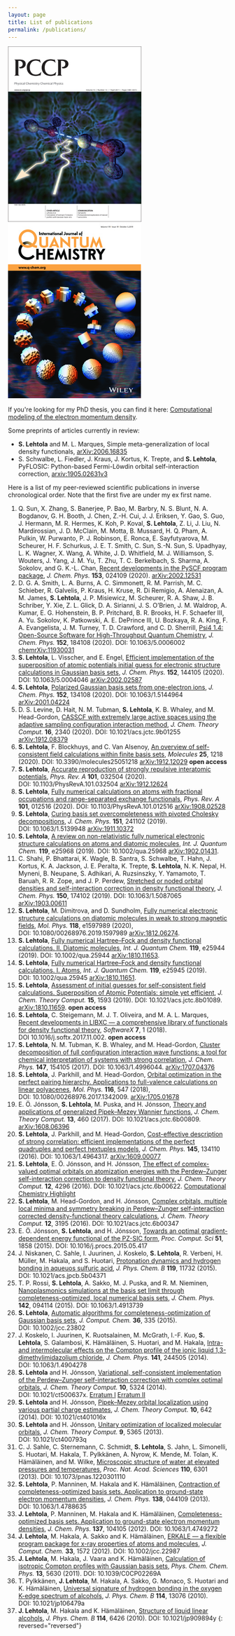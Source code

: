 ```yaml
---
layout: page
title: List of publications
permalink: /publications/
---
```


![](/images/PCCP_cover.jpg) ![](/images/ijqc_cover.jpg)

If you're looking for my PhD thesis, you can find it here:
[Computational modeling of the electron momentum density](http://urn.fi/URN:ISBN:978-952-10-8091-3).

Some preprints of articles currently in review:

* **S. Lehtola** and M. L. Marques, Simple meta-generalization of local density functionals, [arXiv:2006.16835](http://arxiv.org/abs/2006.16835)
* S. Schwalbe, L. Fiedler, J. Kraus, J. Kortus, K. Trepte, and **S. Lehtola**, PyFLOSIC: Python-based Fermi-Löwdin orbital self-interaction correction, [arxiv:1905.02631v3](http://arxiv.org/abs/1905.02631v3)
   
Here is a list of my peer-reviewed scientific publications in inverse chronological order. Note that the first five are under my ex first name.

1. Q. Sun, X. Zhang, S. Banerjee, P. Bao, M. Barbry, N. S. Blunt, N. A. Bogdanov, G. H. Booth, J. Chen, Z.-H. Cui, J. J. Eriksen, Y. Gao, S. Guo, J. Hermann, M. R. Hermes, K. Koh, P. Koval, **S. Lehtola**, Z. Li, J. Liu, N. Mardirossian, J. D. McClain, M. Motta, B. Mussard, H. Q. Pham, A. Pulkin, W. Purwanto, P. J. Robinson, E. Ronca, E. Sayfutyarova, M. Scheurer, H. F. Schurkus, J. E. T. Smith, C. Sun, S.-N. Sun, S. Upadhyay, L. K. Wagner, X. Wang, A. White, J. D. Whitfield, M. J. Williamson, S. Wouters, J. Yang, J. M. Yu, T. Zhu, T. C. Berkelbach, S. Sharma, A. Sokolov, and G. K.-L. Chan, [Recent developments in the PySCF program package](http://doi.org/10.1063/5.0006074), *J. Chem. Phys.* **153**, 024109 (2020). [arXiv:2002.12531](http://arxiv.org/abs/2002.12531)
1. D. G. A. Smith, L. A. Burns, A. C. Simmonett, R. M. Parrish, M. C. Schieber, R. Galvelis, P. Kraus, H. Kruse, R. Di Remigio, A. Alenaizan, A. M. James, **S. Lehtola**, J. P. Misiewicz, M. Scheurer, R. A. Shaw, J. B. Schriber, Y. Xie, Z. L. Glick, D. A. Sirianni, J. S. O’Brien, J. M. Waldrop, A. Kumar, E. G. Hohenstein, B. P. Pritchard, B. R. Brooks, H. F. Schaefer III, A. Yu. Sokolov, K. Patkowski, A. E. DePrince III, U. Bozkaya, R. A. King, F. A. Evangelista, J. M. Turney, T. D. Crawford, and C. D. Sherrill, [Psi4 1.4: Open-Source Software for High-Throughput Quantum Chemistry](http://doi.org/10.1063/5.0006002), *J. Chem. Phys.* **152**, 184108 (2020). DOI:&nbsp;10.1063/5.0006002 [chemrXiv:11930031](http://doi.org/10.26434/chemrxiv.11930031.v1)
1. **S. Lehtola**, L. Visscher, and E. Engel, [Efficient implementation of the superposition of atomic potentials initial guess for electronic structure calculations in Gaussian basis sets](http://doi.org/10.1063/5.0004046), *J. Chem. Phys.* **152**, 144105 (2020). DOI:&nbsp;10.1063/5.0004046 [arXiv:2002.02587](http://arxiv.org/abs/2002.02587)
1. **S. Lehtola**, [Polarized Gaussian basis sets from one-electron ions](http://doi.org/10.1063/1.5144964), *J. Chem. Phys.* **152**, 134108 (2020). DOI:&nbsp;10.1063/1.5144964 [arXiv:2001.04224](http://arxiv.org/abs/2001.04224)
1. D. S. Levine, D. Hait, N. M. Tubman, **S. Lehtola**, K. B. Whaley, and M. Head-Gordon, [CASSCF with extremely large active spaces using the adaptive sampling configuration interaction method](http://doi.org/10.1021/acs.jctc.9b01255), *J. Chem. Theory Comput.* **16**, 2340 (2020). DOI:&nbsp;10.1021/acs.jctc.9b01255 [arXiv:1912.08379](http://arxiv.org/abs/1912.08379)
1. **S. Lehtola**, F. Blockhuys, and C. Van Alsenoy, [An overview of self-consistent field calculations within finite basis sets](http://doi.org/10.3390/molecules25051218), *Molecules* **25**, 1218 (2020). DOI:&nbsp;10.3390/molecules25051218 [arXiv:1912.12029](http://arxiv.org/abs/1912.12029)  **open access**
1. **S. Lehtola**, [Accurate reproduction of strongly repulsive interatomic potentials](http://doi.org/10.1103/PhysRevA.101.032504), *Phys. Rev. A* **101**, 032504 (2020). DOI:&nbsp;10.1103/PhysRevA.101.032504 [arXiv:1912.12624](http://arxiv.org/abs/1912.12624)
1. **S. Lehtola**, [Fully numerical calculations on atoms with fractional occupations and range-separated exchange functionals](http://doi.org/10.1103/PhysRevA.101.012516), *Phys. Rev. A* **101**, 012516 (2020). DOI:&nbsp;10.1103/PhysRevA.101.012516 [arXiv:1908.02528](http://arxiv.org/abs/1908.02528)
1. **S. Lehtola**, [Curing basis set overcompleteness with pivoted Cholesky decompositions](http://doi.org/10.1063/1.5139948), *J. Chem. Phys.* **151**, 241102 (2019). DOI:&nbsp;10.1063/1.5139948 [arXiv:1911.10372](http://arxiv.org/abs/1911.10372)
1. **S. Lehtola**, [A review on non-relativistic fully numerical electronic structure calculations on atoms and diatomic molecules](http://doi.org/10.1002/qua.25968), *Int. J. Quantum Chem.* **119**, e25968 (2019).  DOI:&nbsp;10.1002/qua.25968 [arXiv:1902.01431](http://arxiv.org/abs/1902.01431).
1. C. Shahi, P. Bhattarai, K. Wagle, B. Santra, S. Schwalbe, T. Hahn, J. Kortus, K. A. Jackson, J. E. Peralta, K. Trepte, **S. Lehtola**, N. K. Nepal, H. Myneni, B. Neupane, S. Adhikari, A. Ruzsinszky, Y. Yamamoto, T. Baruah, R. R. Zope, and J. P. Perdew, [Stretched or noded orbital densities and self-interaction correction in density functional theory](http://doi.org/10.1063/1.5087065), *J. Chem. Phys.*  **150**, 174102 (2019). DOI:&nbsp;10.1063/1.5087065 [arXiv:1903.00611](http://arxiv.org/abs/1903.00611)
1. **S. Lehtola**, M. Dimitrova, and D. Sundholm, [Fully numerical electronic structure calculations on diatomic molecules in weak to strong magnetic fields](http://doi.org/10.1080/00268976.2019.1597989), *Mol. Phys.* **118**, e1597989 (2020), DOI:&nbsp;10.1080/00268976.2019.1597989 [arXiv:1812.06274](http://arxiv.org/abs/1812.06274).
1. **S. Lehtola**, [Fully numerical Hartree&ndash;Fock and density functional calculations. II. Diatomic molecules](http://doi.org/10.1002/qua.25944), *Int. J. Quantum Chem.* **119**, e25944 (2019). DOI:&nbsp;10.1002/qua.25944 [arXiv:1810.11653](http://arxiv.org/abs/1810.11653).
1. **S. Lehtola**, [Fully numerical Hartree&ndash;Fock and density functional calculations. I. Atoms](http://doi.org/10.1002/qua.25945), *Int. J. Quantum Chem.* **119**, e25945 (2019). DOI:&nbsp;10.1002/qua.25945 [arXiv:1810.11651](http://arxiv.org/abs/1810.11651).
1. **S. Lehtola**, [Assessment of initial guesses for self-consistent field calculations. Superposition of Atomic Potentials: simple yet efficient](http://doi.org/10.1021/acs.jctc.8b01089), *J. Chem. Theory Comput.* **15**, 1593 (2019). DOI:&nbsp;10.1021/acs.jctc.8b01089. [arXiv:1810.11659](http://arxiv.org/abs/1810.11659). **open access**
1. **S. Lehtola**, C. Steigemann, M. J. T. Oliveira, and M. A. L. Marques, [Recent developments in LIBXC &mdash; a comprehensive library of functionals for density functional theory](http://doi.org/10.1016/j.softx.2017.11.002), *SoftwareX* **7**, 1 (2018). DOI&nbsp;10.1016/j.softx.2017.11.002. **open access**
1. **S. Lehtola**, N. M. Tubman, K. B. Whaley, and M. Head-Gordon, [Cluster decomposition of full configuration interaction wave functions: a tool for chemical interpretation of systems with strong correlation](http://doi.org/10.1063/1.4996044), *J. Chem. Phys.* **147**, 154105 (2017). DOI:&nbsp;10.1063/1.4996044. [arXiv:1707.04376](http://arxiv.org/abs/1707.04376)
1. **S. Lehtola**, J. Parkhill, and M. Head-Gordon, [Orbital optimization in the perfect pairing hierarchy. Applications to full-valence calculations on linear polyacenes](http://doi.org/10.1080/00268976.2017.1342009), *Mol. Phys.* **116**, 547 (2018), DOI:&nbsp;10.1080/00268976.2017.1342009. [arXiv:1705.01678](http://arxiv.org/abs/1705.01678)
1. E. &Ouml;. J&oacute;nsson, **S. Lehtola**, M. Puska, and H. J&oacute;nsson, [Theory and applications of generalized Pipek&ndash;Mezey Wannier functions](http://doi.org/10.1021/acs.jctc.6b00809 ), *J. Chem. Theory Comput.* **13**, 460 (2017). DOI:&nbsp;10.1021/acs.jctc.6b00809. [arXiv:1608.06396](http://arxiv.org/abs/1608.06396)
1. **S. Lehtola**, J. Parkhill, and M. Head-Gordon, [Cost-effective description of strong correlation: efficient implementations of the perfect quadruples and perfect hextuples models](http://doi.org/10.1063/1.4964317), *J. Chem. Phys.* **145**, 134110 (2016). DOI:&nbsp;10.1063/1.4964317. [arXiv:1609.00077](http://arxiv.org/abs/1609.00077)
1. **S. Lehtola**, E. &Ouml;. J&oacute;nsson, and H. J&oacute;nsson, [The effect of complex-valued optimal orbitals on atomization energies with the Perdew&ndash;Zunger self-interaction correction to density functional theory](http://doi.org/10.1021/acs.jctc.6b00622), *J. Chem. Theory Comput.* **12**, 4296 (2016). DOI:&nbsp;10.1021/acs.jctc.6b00622. [Computational Chemistry Highlight](http://www.compchemhighlights.org/2016/08/effect-of-complex-valued-optimal.html)
1. **S. Lehtola**, M. Head-Gordon, and H. J&oacute;nsson, [Complex orbitals, multiple local minima and symmetry breaking in Perdew&ndash;Zunger self-interaction corrected density-functional theory calculations](http://doi.org/10.1021/acs.jctc.6b00347), *J. Chem. Theory Comput.* **12**, 3195 (2016). DOI:&nbsp;10.1021/acs.jctc.6b00347
1. E. &Ouml;. J&oacute;nsson, **S. Lehtola**, and H. J&oacute;nsson, [Towards an optimal gradient-dependent energy functional of the PZ-SIC form](http://doi.org/10.1016/j.procs.2015.05.417), *Proc. Comput. Sci* **51**, 1858 (2015). DOI:&nbsp;10.1016/j.procs.2015.05.417
1. J. Niskanen, C. Sahle, I. Juurinen, J. Koskelo, **S. Lehtola**, R. Verbeni, H. M&uuml;ller, M. Hakala, and S. Huotari, [Protonation dynamics and hydrogen bonding in aqueuos sulfuric acid](http://doi.org/10.1021/acs.jpcb.5b04371), *J. Phys. Chem. B* **119**, 11732 (2015). DOI:&nbsp;10.1021/acs.jpcb.5b04371
1. T. P. Rossi, **S. Lehtola**, A. Sakko, M. J. Puska, and R. M. Nieminen, [Nanoplasmonics simulations at the basis set limit through completeness-optimized, local numerical basis sets](http://doi.org/10.1063/1.4913739), *J. Chem. Phys.* **142**, 094114 (2015). DOI:&nbsp;10.1063/1.4913739
1. **S. Lehtola**, [Automatic algorithms for completeness-optimization of Gaussian basis sets](http://doi.org/10.1002/jcc.23802), *J. Comput. Chem.* **36**, 335 (2015). DOI:&nbsp;10.1002/jcc.23802 
1. J. Koskelo, I. Juurinen, K. Ruotsalainen, M. McGrath, I.-F. Kuo, **S. Lehtola**, S. Galambosi, K. H&auml;m&auml;l&auml;inen, S. Huotari, and M. Hakala, [Intra- and intermolecular effects on the Compton profile of the ionic liquid 1,3-dimethylimidazolium chloride](http://doi.org/10.1063/1.4904278), *J. Chem. Phys.* **141**, 244505 (2014). DOI:&nbsp;10.1063/1.4904278
1. **S. Lehtola** and H. J&oacute;nsson, [Variational, self-consistent implementation of the Perdew&ndash;Zunger self-interaction correction with complex optimal orbitals](http://doi.org/10.1021/ct500637x), *J. Chem. Theory Comput.* **10**, 5324 (2014). DOI:&nbsp;10.1021/ct500637x. [Erratum I](http://doi.org/10.1021/acs.jctc.5b00039) [Erratum II](http://doi.org/10.1021/acs.jctc.5b00806) 
1. **S. Lehtola** and H. J&oacute;nsson, [Pipek&ndash;Mezey orbital localization using various partial charge estimates](http://doi.org/10.1021/ct401016x), *J. Chem. Theory Comput.* **10**, 642 (2014). DOI:&nbsp;10.1021/ct401016x 
1. **S. Lehtola** and H. J&oacute;nsson, [Unitary optimization of localized molecular orbitals](http://doi.org/10.1021/ct400793q), *J. Chem. Theory Comput.* **9**, 5365 (2013). DOI:&nbsp;10.1021/ct400793q
1. C. J. Sahle, C. Sternemann, C. Schmidt, **S. Lehtola**, S. Jahn, L. Simonelli, S. Huotari, M. Hakala, T. Pylkk&auml;nen, A. Nyrow, K. Mende, M. Tolan, K. H&auml;m&auml;l&auml;inen, and M. Wilke, [Microscopic structure of water at elevated pressures and temperatures](http://doi.org/10.1073/pnas.1220301110), *Proc. Nat. Acad. Sciences* **110**, 6301 (2013). DOI:&nbsp;10.1073/pnas.1220301110
1. **S. Lehtola**, P. Manninen, M. Hakala and K. H&auml;m&auml;l&auml;inen, [Contraction of completeness-optimized basis sets. Application to ground-state electron momentum densities](http://doi.org/10.1063/1.4788635), *J. Chem. Phys.* **138**, 044109 (2013). DOI:&nbsp;10.1063/1.4788635
1. **J. Lehtola**, P. Manninen, M. Hakala and K. H&auml;m&auml;l&auml;inen, [Completeness-optimized basis sets. Application to ground-state electron momentum densities](http://doi.org/10.1063/1.4749272), *J. Chem. Phys.* **137**, 104105 (2012). DOI:&nbsp;10.1063/1.4749272
1. **J. Lehtola**, M. Hakala, A. Sakko and K. H&auml;m&auml;l&auml;inen, [ERKALE &mdash; a flexible program package for x-ray properties of atoms and molecules](http://doi.org/10.1002/jcc.22987), *J. Comput. Chem.* **33**, 1572 (2012). DOI:&nbsp;10.1002/jcc.22987
1. **J. Lehtola**, M. Hakala, J. Vaara and K. H&auml;m&auml;l&auml;inen, [Calculation of isotropic Compton profiles with Gaussian basis sets](http://doi.org/10.1039/C0CP02269A), *Phys. Chem. Chem. Phys.* **13**, 5630 (2011). DOI:&nbsp;10.1039/C0CP02269A 
1. T. Pylkk&auml;nen, **J. Lehtola**, M. Hakala, A. Sakko, G. Monaco, S. Huotari and K. H&auml;m&auml;l&auml;inen, [Universal signature of hydrogen bonding in the oxygen K-edge spectrum of alcohols](http://doi.org/10.1021/jp106479a), *J. Phys. Chem. B* **114**, 13076 (2010). DOI:&nbsp;10.1021/jp106479a
1. **J. Lehtola**, M. Hakala and K. H&auml;m&auml;l&auml;inen, [Structure of liquid linear alcohols](http://doi.org/10.1021/jp909894y), *J. Phys. Chem. B* **114**, 6426 (2010). DOI:&nbsp;10.1021/jp909894y
{: reversed="reversed"}
